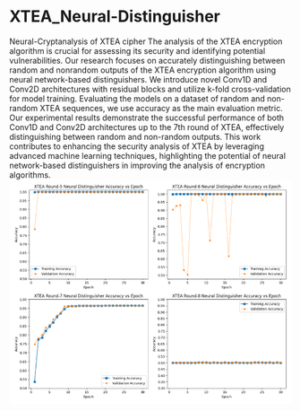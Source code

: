 # XTEA_Neural-Distinguisher
Neural-Cryptanalysis of XTEA cipher
The analysis of the XTEA encryption algorithm is crucial for assessing its security and identifying potential vulnerabilities. Our research focuses on accurately distinguishing between random and nonrandom outputs of the XTEA encryption algorithm using neural network-based distinguishers. We introduce novel Conv1D and Conv2D architectures with residual blocks and utilize k-fold cross-validation for model training. Evaluating the models on a dataset of random and non-random XTEA sequences, we use accuracy as the main evaluation metric. Our experimental results demonstrate the successful performance of both Conv1D and Conv2D architectures up to the 7th round of XTEA, effectively distinguishing between random and non-random outputs. This work contributes to enhancing the security analysis of XTEA by leveraging advanced machine learning techniques, highlighting the potential of neural network-based distinguishers in improving the analysis of encryption algorithms.
![Alt text](Results/combine.png?raw=true "Title")
